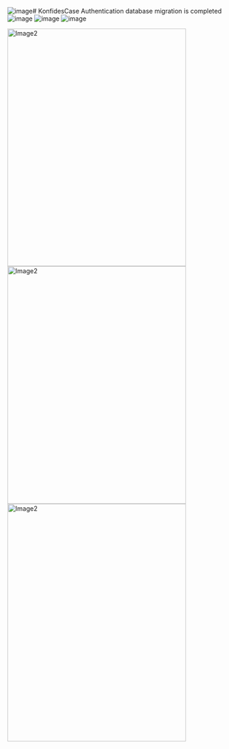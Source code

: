 ![image](https://github.com/Oguzhan13/KonfidesCase/assets/108337929/b860788e-aab9-4b3f-a1c2-692a58856b96)# KonfidesCase
Authentication database migration is completed
![image](https://github.com/Oguzhan13/KonfidesCase/assets/108337929/988f04ab-b5d0-46c2-b047-6f1065597865)
![image](https://github.com/Oguzhan13/KonfidesCase/assets/108337929/8750a7f1-a581-4575-9e6d-f6cd3d9b2c7e)
![image](https://github.com/Oguzhan13/KonfidesCase/assets/108337929/4b522135-367b-4cc6-a19e-4b17eda7d49d)

<img src="https://github.com/Oguzhan13/KonfidesCase/assets/108337929/988f04ab-b5d0-46c2-b047-6f1065597865" alt="Image2" width="400" height="533" />
<img src="https://github.com/Oguzhan13/KonfidesCase/assets/108337929/8750a7f1-a581-4575-9e6d-f6cd3d9b2c7e" alt="Image2" width="400" height="533" />
<img src="https://github.com/Oguzhan13/KonfidesCase/assets/108337929/4b522135-367b-4cc6-a19e-4b17eda7d49d" alt="Image2" width="400" height="533" />
